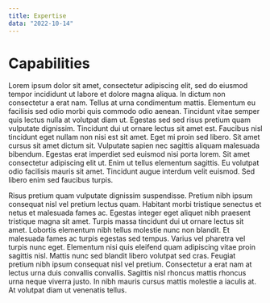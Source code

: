 ```yaml
---
title: Expertise
data: "2022-10-14"
---
```


# Capabilities

Lorem ipsum dolor sit amet, consectetur adipiscing elit, sed do eiusmod
tempor incididunt ut labore et dolore magna aliqua. In dictum non
consectetur a erat nam. Tellus at urna condimentum mattis. Elementum eu
facilisis sed odio morbi quis commodo odio aenean. Tincidunt vitae semper
quis lectus nulla at volutpat diam ut. Egestas sed sed risus pretium quam
vulputate dignissim. Tincidunt dui ut ornare lectus sit amet est. Faucibus
nisl tincidunt eget nullam non nisi est sit amet. Eget mi proin sed libero.
Sit amet cursus sit amet dictum sit. Vulputate sapien nec sagittis aliquam
malesuada bibendum. Egestas erat imperdiet sed euismod nisi porta lorem. Sit
amet consectetur adipiscing elit ut. Enim ut tellus elementum sagittis. Eu
volutpat odio facilisis mauris sit amet. Tincidunt augue interdum velit
euismod. Sed libero enim sed faucibus turpis.

Risus pretium quam vulputate dignissim suspendisse. Pretium nibh ipsum
consequat nisl vel pretium lectus quam. Habitant morbi tristique senectus et
netus et malesuada fames ac. Egestas integer eget aliquet nibh praesent
tristique magna sit amet. Turpis massa tincidunt dui ut ornare lectus sit
amet. Lobortis elementum nibh tellus molestie nunc non blandit. Et malesuada
fames ac turpis egestas sed tempus. Varius vel pharetra vel turpis nunc
eget. Elementum nisi quis eleifend quam adipiscing vitae proin sagittis
nisl. Mattis nunc sed blandit libero volutpat sed cras. Feugiat pretium nibh
ipsum consequat nisl vel pretium. Consectetur a erat nam at lectus urna duis
convallis convallis. Sagittis nisl rhoncus mattis rhoncus urna neque viverra
justo. In nibh mauris cursus mattis molestie a iaculis at. At volutpat diam
ut venenatis tellus.
